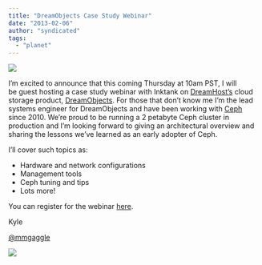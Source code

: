 ```yaml
---
title: "DreamObjects Case Study Webinar"
date: "2013-02-06"
author: "syndicated"
tags: 
  - "planet"
---
```


[![](images/do.png)](http://www.inktank.com/wp-content/uploads/2013/02/do.png "DreamObjects Case Study Webinar")

I’m excited to announce that this coming Thursday at 10am PST, I will be guest hosting a case study webinar with Inktank on [DreamHost’s](http://dreamhost.com/) cloud storage product, [DreamObjects](http://dreamhost.com/cloud/dreamobjects/). For those that don’t know me I’m the lead systems engineer for DreamObjects and have been working with [Ceph](http://ceph.com/) since 2010. We’re proud to be running a 2 petabyte Ceph cluster in production and I’m looking forward to giving an architectural overview and sharing the lessons we’ve learned as an early adopter of Ceph.

I’ll cover such topics as:

- Hardware and network configurations
- Management tools
- Ceph tuning and tips
- Lots more!

You can register for the webinar [here](http://www.inktank.com/news-events/webinars/).

Kyle

[@mmgaggle](https://twitter.com/mmgaggle)

![](http://track.hubspot.com/__ptq.gif?a=265024&k=14&bu=http%3A%2F%2Fwww.inktank.com&r=http%3A%2F%2Fwww.inktank.com%2Finktank-blog%2Fdreamobjects-case-study-webinar%2F&bvt=rss&p=wordpress)
